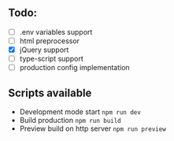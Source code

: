 ## Todo:
- [ ] .env  variables support
- [ ] html preprocessor
- [x] jQuery support
- [ ] type-script support
- [ ] production config implementation

## Scripts available
- Development mode start `npm run dev`
- Build production `npm run build`
- Preview build on http server `npm run preview`